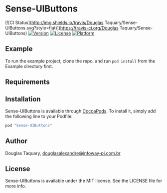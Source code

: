 # Sense-UIButtons

[![CI Status](http://img.shields.io/travis/Douglas Taquary/Sense-UIButtons.svg?style=flat)](https://travis-ci.org/Douglas Taquary/Sense-UIButtons)
[![Version](https://img.shields.io/cocoapods/v/Sense-UIButtons.svg?style=flat)](http://cocoapods.org/pods/Sense-UIButtons)
[![License](https://img.shields.io/cocoapods/l/Sense-UIButtons.svg?style=flat)](http://cocoapods.org/pods/Sense-UIButtons)
[![Platform](https://img.shields.io/cocoapods/p/Sense-UIButtons.svg?style=flat)](http://cocoapods.org/pods/Sense-UIButtons)

## Example

To run the example project, clone the repo, and run `pod install` from the Example directory first.

## Requirements

## Installation

Sense-UIButtons is available through [CocoaPods](http://cocoapods.org). To install
it, simply add the following line to your Podfile:

```ruby
pod "Sense-UIButtons"
```

## Author

Douglas Taquary, douglasalexandre@infoway-pi.com.br

## License

Sense-UIButtons is available under the MIT license. See the LICENSE file for more info.
